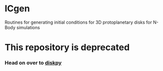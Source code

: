 ICgen
=====

Routines for generating initial conditions for 3D protoplanetary disks for N-Body simulations

# This repository is deprecated
### Head on over to [diskpy](https://github.com/ibackus/dispy)
